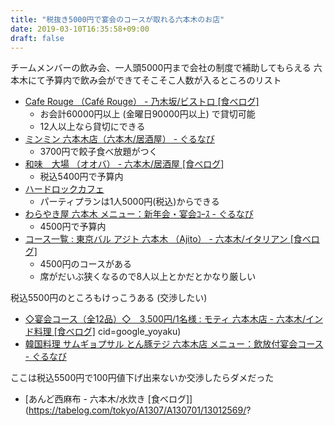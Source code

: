 ```yaml
---
title: "税抜き5000円で宴会のコースが取れる六本木のお店"
date: 2019-03-10T16:35:58+09:00
draft: false
---
```


チームメンバーの飲み会、一人頭5000円まで会社の制度で補助してもらえる
六本木にて予算内で飲み会ができてそこそこ人数が入るところのリスト

- [Cafe Rouge （Café Rouge） - 乃木坂/ビストロ [食べログ]](https://tabelog.com/tokyo/A1307/A130701/13161297/)
    - お会計60000円以上 (金曜日90000円以上) で貸切可能
    - 12人以上なら貸切にできる
- [ミンミン 六本木店（六本木/居酒屋） - ぐるなび](https://r.gnavi.co.jp/gcfh601/)
    - 3700円で餃子食べ放題がつく
- [和味　大場 （オオバ） - 六本木/居酒屋 [食べログ]](https://tabelog.com/tokyo/A1307/A130701/13053372/)
    - 税込5400円で予算内
- [ハードロックカフェ](https://www.hardrock.com/cafes/tokyo-roppongi/jp/groups-and-special-events.aspx)
    - パーティプランは1人5000円(税込)からできる
- [わらやき屋 六本木 メニュー：新年会・宴会ｺｰｽ - ぐるなび](https://r.gnavi.co.jp/g600171/menu1/)
    - 4500円で予算内
- [コース一覧 : 東京バル アジト 六本木 （Ajito） - 六本木/イタリアン [食べログ]](https://tabelog.com/tokyo/A1307/A130701/13127499/party/)
    - 4500円のコースがある
    - 席がだいぶ狭くなるので8人以上とかだとかなり厳しい


税込5500円のところもけっこうある (交渉したい)

- [◇宴会コース（全12品）◇　3,500円/1名様 : モティ 六本木店 - 六本木/インド料理 [食べログ]](https://tabelog.com/tokyo/A1307/A130701/13001979/party/6535427)
cid=google_yoyaku)
- [韓国料理 サムギョプサル とん豚テジ 六本木店 メニュー：飲放付宴会コース - ぐるなび](https://r.gnavi.co.jp/a554303/menu1/)

ここは税込5500円で100円値下げ出来ないか交渉したらダメだった

- [あんど西麻布 - 六本木/水炊き [食べログ]](https://tabelog.com/tokyo/A1307/A130701/13012569/?
